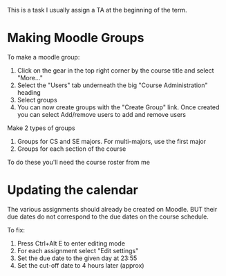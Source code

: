 This is a task I usually assign a TA at the beginning of the term.

# Making Moodle Groups

To make a moodle group:

1. Click on the gear in the top right corner by the course title and
   select "More..."
2. Select the "Users" tab underneath the big "Course Administration"
   heading
3. Select groups
4. You can now create groups with the "Create Group" link.  Once
   created you can select Add/remove users to add and remove users

Make 2 types of groups

1.  Groups for CS and SE majors.  For multi-majors, use the first major
2.  Groups for each section of the course

To do these you'll need the course roster from me

# Updating the calendar

The various assignments should already be created on Moodle.  BUT
their due dates do not correspond to the due dates on the course
schedule.

To fix:

1. Press Ctrl+Alt E to enter editing mode
2. For each assignment select "Edit settings"
3. Set the due date to the given day at 23:55
4. Set the cut-off date to 4 hours later (approx)

